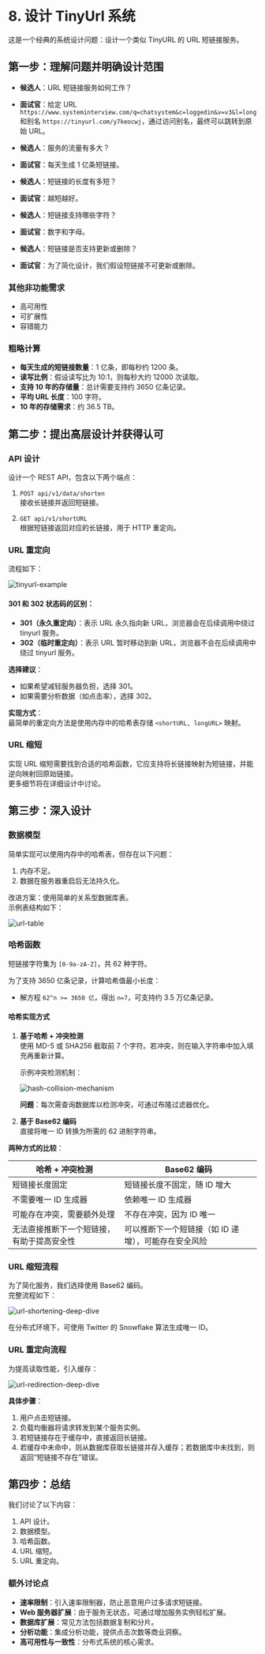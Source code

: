 # 8. 设计 TinyUrl 系统

这是一个经典的系统设计问题：设计一个类似 TinyURL 的 URL 短链接服务。

## 第一步：理解问题并明确设计范围

- **候选人**：URL 短链接服务如何工作？
- **面试官**：给定 URL `https://www.systeminterview.com/q=chatsystem&c=loggedin&v=v3&l=long` 和别名 `https://tinyurl.com/y7keocwj`，通过访问别名，最终可以跳转到原始 URL。

- **候选人**：服务的流量有多大？
- **面试官**：每天生成 1 亿条短链接。

- **候选人**：短链接的长度有多短？
- **面试官**：越短越好。

- **候选人**：短链接支持哪些字符？
- **面试官**：数字和字母。

- **候选人**：短链接是否支持更新或删除？
- **面试官**：为了简化设计，我们假设短链接不可更新或删除。

### 其他非功能需求

- 高可用性
- 可扩展性
- 容错能力

### 粗略计算

- **每天生成的短链接数量**：1 亿条，即每秒约 1200 条。
- **读写比例**：假设读写比为 10:1，则每秒大约 12000 次读取。
- **支持 10 年的存储量**：总计需要支持约 3650 亿条记录。
- **平均 URL 长度**：100 字符。
- **10 年的存储需求**：约 36.5 TB。

## 第二步：提出高层设计并获得认可

### API 设计

设计一个 REST API，包含以下两个端点：

1. `POST api/v1/data/shorten`  
   接收长链接并返回短链接。

2. `GET api/v1/shortURL`  
   根据短链接返回对应的长链接，用于 HTTP 重定向。

### URL 重定向

流程如下：

![tinyurl-example](../image/system-design-74.png)

#### 301 和 302 状态码的区别：

- **301（永久重定向）**：表示 URL 永久指向新 URL，浏览器会在后续调用中绕过 tinyurl 服务。
- **302（临时重定向）**：表示 URL 暂时移动到新 URL，浏览器不会在后续调用中绕过 tinyurl 服务。

**选择建议**：

- 如果希望减轻服务器负担，选择 301。
- 如果需要分析数据（如点击率），选择 302。

**实现方式**：  
最简单的重定向方法是使用内存中的哈希表存储 `<shortURL, longURL>` 映射。

### URL 缩短

实现 URL 缩短需要找到合适的哈希函数，它应支持将长链接映射为短链接，并能逆向映射回原始链接。  
更多细节将在详细设计中讨论。

## 第三步：深入设计

### 数据模型

简单实现可以使用内存中的哈希表，但存在以下问题：

1. 内存不足。
2. 数据在服务器重启后无法持久化。

改进方案：使用简单的关系型数据库表。  
示例表结构如下：

![url-table](../image/system-design-75.png)

### 哈希函数

短链接字符集为 `[0-9a-zA-Z]`，共 62 种字符。

为了支持 3650 亿条记录，计算哈希值最小长度：

- 解方程 `62^n >= 3650 亿`，得出 `n=7`，可支持约 3.5 万亿条记录。

#### 哈希实现方式

1. **基于哈希 + 冲突检测**  
   使用 MD-5 或 SHA256 截取前 7 个字符。若冲突，则在输入字符串中加入填充再重新计算。

   示例冲突检测机制：

   ![hash-collision-mechanism](../image/system-design-76.png)

   **问题**：每次需查询数据库以检测冲突，可通过布隆过滤器优化。

2. **基于 Base62 编码**  
   直接将唯一 ID 转换为所需的 62 进制字符串。

**两种方式的比较**：

<!-- prettier-ignore -->
| 哈希 + 冲突检测| Base62 编码     |
|--------------|----------------|
| 短链接长度固定| 短链接长度不固定，随 ID 增大|
| 不需要唯一 ID 生成器| 依赖唯一 ID 生成器|
| 可能存在冲突，需要额外处理| 不存在冲突，因为 ID 唯一|
| 无法直接推断下一个短链接，有助于提高安全性| 可以推断下一个短链接（如 ID 递增），可能存在安全风险|

### URL 缩短流程

为了简化服务，我们选择使用 Base62 编码。  
完整流程如下：

![url-shortening-deep-dive](../image/system-design-77.png)

在分布式环境下，可使用 Twitter 的 Snowflake 算法生成唯一 ID。

### URL 重定向流程

为提高读取性能，引入缓存：

![url-redirection-deep-dive](../image/system-design-78.png)

**具体步骤**：

1. 用户点击短链接。
2. 负载均衡器将请求转发到某个服务实例。
3. 若短链接存在于缓存中，直接返回长链接。
4. 若缓存中未命中，则从数据库获取长链接并存入缓存；若数据库中未找到，则返回“短链接不存在”错误。

## 第四步：总结

我们讨论了以下内容：

1. API 设计。
2. 数据模型。
3. 哈希函数。
4. URL 缩短。
5. URL 重定向。

### 额外讨论点

- **速率限制**：引入速率限制器，防止恶意用户过多请求短链接。
- **Web 服务器扩展**：由于服务无状态，可通过增加服务实例轻松扩展。
- **数据库扩展**：常见方法包括数据复制和分片。
- **分析功能**：集成分析功能，提供点击次数等商业洞察。
- **高可用性与一致性**：分布式系统的核心需求。
